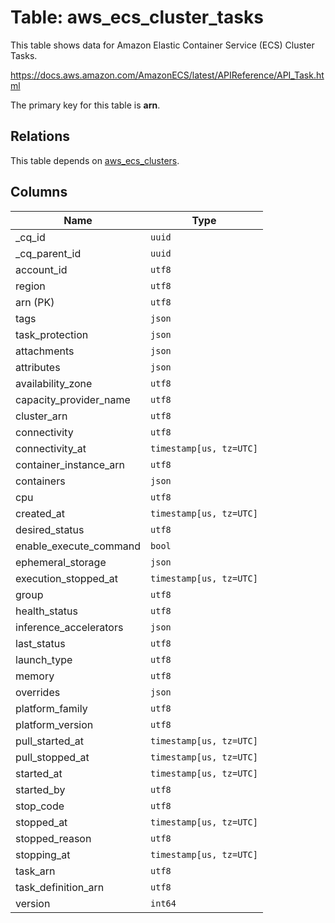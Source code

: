 # Table: aws_ecs_cluster_tasks

This table shows data for Amazon Elastic Container Service (ECS) Cluster Tasks.

https://docs.aws.amazon.com/AmazonECS/latest/APIReference/API_Task.html

The primary key for this table is **arn**.

## Relations

This table depends on [aws_ecs_clusters](aws_ecs_clusters.md).

## Columns

| Name          | Type          |
| ------------- | ------------- |
|_cq_id|`uuid`|
|_cq_parent_id|`uuid`|
|account_id|`utf8`|
|region|`utf8`|
|arn (PK)|`utf8`|
|tags|`json`|
|task_protection|`json`|
|attachments|`json`|
|attributes|`json`|
|availability_zone|`utf8`|
|capacity_provider_name|`utf8`|
|cluster_arn|`utf8`|
|connectivity|`utf8`|
|connectivity_at|`timestamp[us, tz=UTC]`|
|container_instance_arn|`utf8`|
|containers|`json`|
|cpu|`utf8`|
|created_at|`timestamp[us, tz=UTC]`|
|desired_status|`utf8`|
|enable_execute_command|`bool`|
|ephemeral_storage|`json`|
|execution_stopped_at|`timestamp[us, tz=UTC]`|
|group|`utf8`|
|health_status|`utf8`|
|inference_accelerators|`json`|
|last_status|`utf8`|
|launch_type|`utf8`|
|memory|`utf8`|
|overrides|`json`|
|platform_family|`utf8`|
|platform_version|`utf8`|
|pull_started_at|`timestamp[us, tz=UTC]`|
|pull_stopped_at|`timestamp[us, tz=UTC]`|
|started_at|`timestamp[us, tz=UTC]`|
|started_by|`utf8`|
|stop_code|`utf8`|
|stopped_at|`timestamp[us, tz=UTC]`|
|stopped_reason|`utf8`|
|stopping_at|`timestamp[us, tz=UTC]`|
|task_arn|`utf8`|
|task_definition_arn|`utf8`|
|version|`int64`|